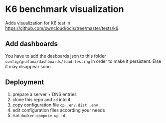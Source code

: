 # K6 benchmark visualization

Adds visualization for K6 test in https://github.com/owncloud/ocis/tree/master/tests/k6.

## Add dashboards
You have to add the dasboards json to this folder `config/grafana/dashboards/load-testing` in order to make it persistent. Else it may disappear soon.

## Deployment

1. prepare a server + DNS entries
1. clone this repo and `cd` into it
1. copy configuration file `cp .env.dist .env`
1. edit configuration files according your needs
1. run `docker-compose up -d`
